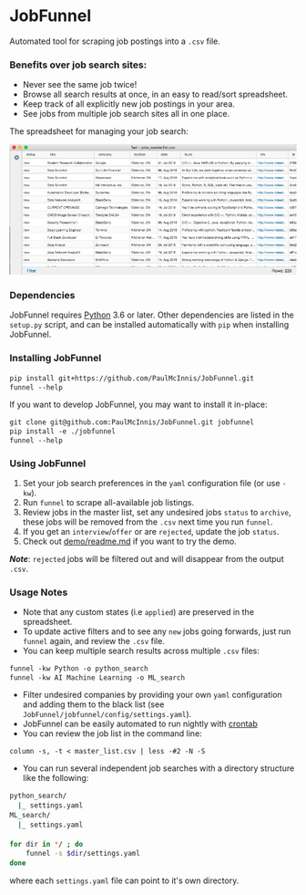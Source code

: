 # JobFunnel

Automated tool for scraping job postings into a `.csv` file.

### Benefits over job search sites:

* Never see the same job twice!
* Browse all search results at once, in an easy to read/sort spreadsheet.
* Keep track of all explicitly new job postings in your area.
* See jobs from multiple job search sites all in one place.

The spreadsheet for managing your job search:

![masterlist.csv][masterlist]

### Dependencies

JobFunnel requires [Python][python] 3.6 or later. Other dependencies are listed in the `setup.py` script, and can be installed automatically with `pip` when installing JobFunnel.

### Installing JobFunnel

```
pip install git+https://github.com/PaulMcInnis/JobFunnel.git
funnel --help
```

If you want to develop JobFunnel, you may want to install it in-place:

```
git clone git@github.com:PaulMcInnis/JobFunnel.git jobfunnel
pip install -e ./jobfunnel
funnel --help
```

### Using JobFunnel

1. Set your job search preferences in the `yaml` configuration file (or use `-kw`).
1. Run `funnel` to scrape all-available job listings.
1. Review jobs in the master list, set any undesired jobs `status` to `archive`, these jobs will be removed from the `.csv` next time you run `funnel`.
1. If you get an `interview`/`offer` or are `rejected`, update the job `status`.
1. Check out [demo/readme.md][demo] if you want to try the demo.

__*Note*__: `rejected` jobs will be filtered out and will disappear from the output `.csv`.

### Usage Notes

* Note that any custom states (i.e `applied`) are preserved in the spreadsheet.
* To update active filters and to see any `new` jobs going forwards, just run `funnel` again, and review the `.csv` file.
* You can keep multiple search results across multiple `.csv` files:
```
funnel -kw Python -o python_search
funnel -kw AI Machine Learning -o ML_search
```
* Filter undesired companies by providing your own `yaml` configuration and adding them to the black list (see `JobFunnel/jobfunnel/config/settings.yaml`).
* JobFunnel can be easily automated to run nightly with [crontab][cron]
* You can review the job list in the command line:
```
column -s, -t < master_list.csv | less -#2 -N -S
```
* You can run several independent job searches with a directory structure like the following:

```bash
python_search/
  |_ settings.yaml
ML_search/
  |_ settings.yaml

for dir in */ ; do
    funnel -s $dir/settings.yaml
done
```
where each `settings.yaml` file can point to it's own directory.

<!-- links -->

[masterlist]:demo/demo.png "masterlist.csv"
[python]:https://www.python.org/
[demo]:demo/readme.md
[cron]:https://en.wikipedia.org/wiki/Cron
